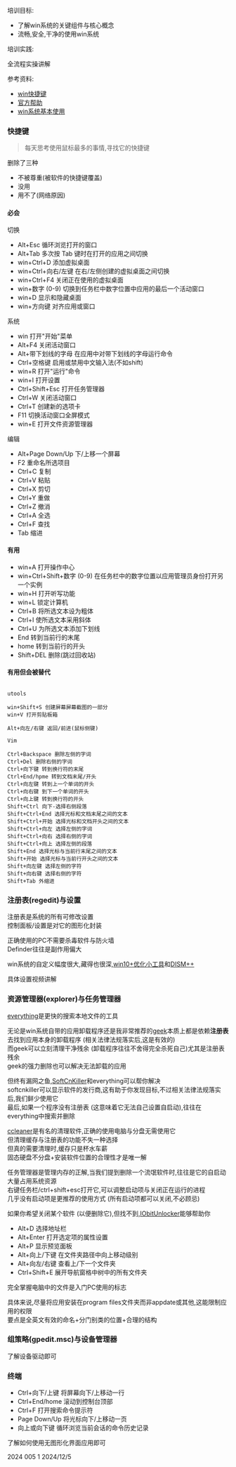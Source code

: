 培训目标:

- 了解win系统的关键组件与核心概念
- 流畅,安全,干净的使用win系统

培训实践:

全流程实操讲解

参考资料:

- [win快捷键](https://support.microsoft.com/zh-cn/windows/windows-%E7%9A%84%E9%94%AE%E7%9B%98%E5%BF%AB%E6%8D%B7%E6%96%B9%E5%BC%8F-dcc61a57-8ff0-cffe-9796-cb9706c75eec)
- [官方帮助](https://support.microsoft.com/zh-cn/windows)
- [win系统基本使用](https://www.bilibili.com/video/BV1RwidY1Eot/)

### 快捷键

> 每天思考使用鼠标最多的事情,寻找它的快捷键

删除了三种

- 不被尊重(被软件的快捷键覆盖)
- 没用
- 用不了(网络原因)

#### 必会

切换

- Alt+Esc 循环浏览打开的窗口
- Alt+Tab 多次按 Tab 键时在打开的应用之间切换 
- win+Ctrl+D 添加虚拟桌面
- win+Ctrl+向右/左键 在右/左侧创建的虚拟桌面之间切换
- win+Ctrl+F4 关闭正在使用的虚拟桌面
- win+数字 (0-9) 切换到任务栏中数字位置中应用的最后一个活动窗口 
- win+D 显示和隐藏桌面
- win+方向键 对齐应用或窗口

系统

- win 打开"开始"菜单 
- Alt+F4 关闭活动窗口
- Alt+带下划线的字母 在应用中对带下划线的字母运行命令 
- Ctrl+空格键 启用或禁用中文输入法(不如shift)
- win+R 打开"运行"命令
- win+I 打开设置
- Ctrl+Shift+Esc 打开任务管理器
- Ctrl+W 关闭活动窗口
- Ctrl+T 创建新的选项卡
- F11 切换活动窗口全屏模式
- win+E 打开文件资源管理器

编辑

- Alt+Page Down/Up 下/上移一个屏幕
- F2 重命名所选项目
- Ctrl+C 复制
- Ctrl+V 粘贴
- Ctrl+X 剪切
- Ctrl+Y 重做
- Ctrl+Z 撤消
- Ctrl+A 全选
- Ctrl+F 查找
- Tab 缩进

#### 有用

- win+A 打开操作中心 
- win+Ctrl+Shift+数字 (0-9) 在任务栏中的数字位置以应用管理员身份打开另一个实例
- win+H 打开听写功能 
- win+L 锁定计算机 
- Ctrl+B 将所选文本设为粗体
- Ctrl+I 使所选文本采用斜体
- Ctrl+U 为所选文本添加下划线
- End 转到当前行的末尾
- home 转到当前行的开头
- Shift+DEL 删除(跳过回收站)
 
#### 有用但会被替代

```

utools

win+Shift+S 创建屏幕屏幕截图的一部分
win+V 打开剪贴板箱

Alt+向左/右键 返回/前进(鼠标侧键)

Vim

Ctrl+Backspace 删除左侧的字词
Ctrl+Del 删除右侧的字词
Ctrl+向下键 转到换行符的末尾
Ctrl+End/hpme 转到文档末尾/开头
Ctrl+向左键 转到上一个单词的开头
Ctrl+向右键 到下一个单词的开头
Ctrl+向上键 转到换行符的开头
Shift+Ctrl 向下-选择右侧段落
Shift+Ctrl+End 选择光标和文档末尾之间的文本
Shift+Ctrl+开始 选择光标和文档开头之间的文本
Shift+Ctrl+向左 选择左侧的字词
Shift+Ctrl+向右 选择右侧的字词
Shift+Ctrl+向上 选择左侧的段落
Shift+End 选择光标与当前行末尾之间的文本
Shift+开始 选择光标与当前行开头之间的文本
Shift+向左键 选择左侧的字符
Shift+向右键 选择右侧的字符
Shift+Tab 外缩进
```

### 注册表(regedit)与设置

注册表是系统的所有可修改设置  
控制面板/设置是对它的图形化封装

正确使用的PC不需要杀毒软件与防火墙  
Definder往往是副作用偏大

win系统的自定义幅度很大,藏得也很深,[win10+优化小工具](https://www.52pojie.cn/thread-1651910-1-1.html)和[DISM++](https://chuyu.me/zh-Hans/)

具体设置视频讲解

### 资源管理器(explorer)与任务管理器

[everything](https://www.voidtools.com/zh-cn/downloads/)是更快的搜索本地文件的工具

无论是win系统自带的应用卸载程序还是我非常推荐的[geek](https://geekuninstaller.com/)本质上都是依赖**注册表**去找到应用本身的卸载程序 (相关法律法规落实后,这是有效的)    
而geek可以立刻清理干净残余 (卸载程序往往不舍得完全杀死自己)尤其是注册表残余  
geek的强力删除也可以解决无法卸载的应用   

但终有漏网之鱼,[SoftCnKiller](https://blog.csdn.net/hfhbutn/article/details/104799162)和everything可以帮你解决  
softcnkiller可以显示软件的发行商,这有助于你发现目标,不过相关法律法规落实后,我们鲜少使用它   
最后,如果一个程序没有注册表 (这意味着它无法自己设置自启动),往往在everything中搜索并删除  

[ccleaner](https://www.ccleaner.com/zh-cn)是有名的清理软件,正确的使用电脑与分盘无需使用它  
但清理缓存与注册表的功能不失一种选择  
但真的需要清理时,缓存只是杯水车薪  
固态硬盘不分盘+安装软件位置的合理性才是唯一解  

任务管理器是管理内存的正解,当我们提到删除一个流氓软件时,往往是它的自启动大量占用系统资源  
右键任务栏/ctrl+shift+esc打开它,可以调整启动项与关闭正在运行的进程  
几乎没有启动项是更推荐的使用方式 (所有启动项都可以关闭,不必顾忌)  

如果你希望关闭某个软件 (以便删除它),但找不到,[IObitUnlocker](https://www.iobit.com/en/iobit-unlocker.php)能够帮助你

- Alt+D 选择地址栏 
- Alt+Enter 打开选定项的属性设置 
- Alt+P 显示预览面板 
- Alt+向上/下键 在文件夹路径中向上移动级别 
- Alt+向左/右键 查看上/下一个文件夹 
- Ctrl+Shift+E 展开导航窗格中树中的所有文件夹 
 
完全掌握电脑中的文件是入门PC使用的标志  

具体来说,尽量将应用安装在program files文件夹而非appdate或其他,这能限制应用的权限  
要点是全英文有效的命名+分门别类的位置+合理的结构

### 组策略(gpedit.msc)与设备管理器

了解设备驱动即可

### 终端

- Ctrl+向下/上键 将屏幕向下/上移动一行 
- Ctrl+End/home 滚动到控制台顶部 
- Ctrl+F 打开搜索命令提示符 
- Page Down/Up 将光标向下/上移动一页 
- 向上或向下键 循环浏览当前会话的命令历史记录 

了解如何使用无图形化界面应用即可

2024 005 1 2024/12/5
